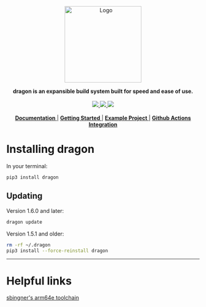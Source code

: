 <p align="center" >
<img src=".github/branding/dragon.svg" alt="Logo" width=200px> 
</p>
<p align="center">
  <strong>
  dragon is an expansible build system built for speed and ease of use.
  </strong>
  <br>
  <br>
  <a href="https://github.com/dragonbuild/dragon/actions/workflows/tests.yml">
    <image src="https://github.com/dragonbuild/dragon/actions/workflows/tests.yml/badge.svg">
  </a>
  <a href="https://dragon.krit.me">
    <image src="https://readthedocs.org/projects/dragon/badge/?version=latest">
  </a>
  <a href="https://pypi.org/project/dragon/">
    <image src="https://pypip.in/v/dragon/badge.svg">
  </a>
  <br>
  <br>
  <a href="https://dragon.krit.me">
    <strong>Documentation</strong>
  </a> | 
  <a href="https://dragon.krit.me/en/latest/quickstart.html">
    <strong>Getting Started</strong>
  </a> | 
  <a href="https://github.com/dragonbuild/example ">
    <strong>Example Project</strong>
  </a> | 
  <a href="https://github.com/dragonbuild/build ">
    <strong>Github Actions Integration</strong>
  </a>
</p>

# Installing dragon

In your terminal:

`pip3 install dragon`
  
## Updating
    
Version 1.6.0 and later:
    
```sh
dragon update
```
    
Version 1.5.1 and older:
  
```sh
rm -rf ~/.dragon
pip3 install --force-reinstall dragon
```

---

    
# Helpful links

[sbingner's arm64e toolchain](https://github.com/sbingner/llvm-project/releases/latest)
